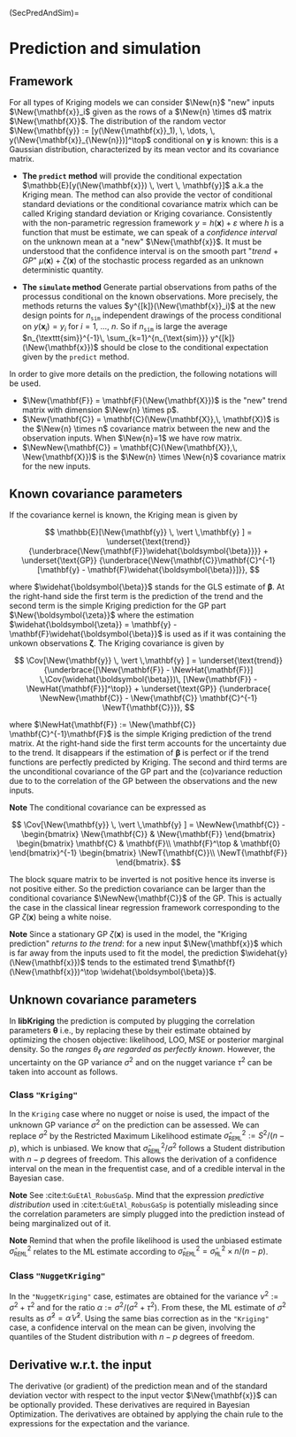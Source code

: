 (SecPredAndSim)=
# Prediction and simulation

## Framework

For all types of Kriging models we can consider $\New{n}$ "new"
inputs $\New{\mathbf{x}}_i$ given as the rows of a $\New{n} \times d$
matrix $\New{\mathbf{X}}$. The distribution of the random vector
$\New{\mathbf{y}} := [y(\New{\mathbf{x}}_1), \, \dots, \,
y(\New{\mathbf{x}}_{\New{n}})]^\top$ conditional on $\mathbf{y}$ is known: this
is a Gaussian distribution, characterized by its mean vector and its
covariance matrix.

- **The `predict` method** will provide the conditional expectation
   $\mathbb{E}[y(\New{\mathbf{x}}) \, \vert \, \mathbf{y}]$ a.k.a the
   Kriging mean. The method can also provide the vector of conditional
   standard deviations or the conditional covariance matrix which can
   be called Kriging standard deviation or Kriging covariance.
   Consistently with the non-parametric regression framework $y =
   h(\mathbf{x}) + \varepsilon$ where $h$ is a function that must be
   estimate, we can speak of a *confidence interval* on the unknown
   mean at a "new" $\New{\mathbf{x}}$. It must be understood that the
   confidence interval is on the smooth part "*trend* $+$ *GP*"
   $\mu(\mathbf{x}) + \zeta(\mathbf{x})$ of the stochastic process
   regarded as an unknown deterministic quantity.

- **The `simulate` method** Generate partial observations from paths
   of the processus conditional on the known observations. More
   precisely, the methods returns the values
   $y^{[k]}(\New{\mathbf{x}}_i)$ at the new design points for
   $n_{\texttt{sim}}$ independent drawings of the process conditional
   on $y(\mathbf{x}_i)=y_i$ for $i=1$, $\dots$, $n$. So if
   $n_{\texttt{sim}}$ is large the average $n_{\texttt{sim}}^{-1}\,
   \sum_{k=1}^{n_{\text{sim}}} y^{[k]}(\New{\mathbf{x}})$ should be close
   to the conditional expectation given by the `predict` method.


In order to give more details on the prediction, the following
notations will be used.
* $\New{\mathbf{F}} = \mathbf{F}(\New{\mathbf{X}})$ is the "new" trend matrix with
  dimension $\New{n} \times p$.
* $\New{\mathbf{C}} = \mathbf{C}(\New{\mathbf{X}},\, \mathbf{X})$ is the
  $\New{n} \times n$ covariance matrix between the new and the observation
  inputs. When $\New{n}=1$ we have row matrix.
* $\NewNew{\mathbf{C}} = \mathbf{C}(\New{\mathbf{X}},\, \New{\mathbf{X}})$ is the
  $\New{n} \times \New{n}$ covariance matrix for the new inputs.

## Known covariance parameters

If the covariance kernel is known, the Kriging mean is given by

$$
  \mathbb{E}[\New{\mathbf{y}} \, \vert \,\mathbf{y} ] =
  \underset{\text{trend}}
  {\underbrace{\New{\mathbf{F}}\widehat{\boldsymbol{\beta}}}}  +
  \underset{\text{GP}}
  {\underbrace{\New{\mathbf{C}}\mathbf{C}^{-1} [\mathbf{y} - \mathbf{F}\widehat{\boldsymbol{\beta}}]}},
$$

where $\widehat{\boldsymbol{\beta}}$ stands for the GLS estimate of $\boldsymbol{\beta}$.  At
the right-hand side the first term is the prediction of the trend and
the second term is the simple Kriging prediction for the GP part
$\New{\boldsymbol{\zeta}}$ where the estimation
$\widehat{\boldsymbol{\zeta}} = \mathbf{y} - \mathbf{F}\widehat{\boldsymbol{\beta}}$ is used as
if it was containing the unkown observations $\boldsymbol{\zeta}$. The Kriging
covariance is given by

$$
  \Cov[\New{\mathbf{y}} \, \vert \,\mathbf{y} ] =
  \underset{\text{trend}}
  {\underbrace{[\New{\mathbf{F}} - \NewHat{\mathbf{F}}] \,\Cov(\widehat{\boldsymbol{\beta}})\,
      [\New{\mathbf{F}} - \NewHat{\mathbf{F}}]^\top}} +
  \underset{\text{GP}}
  {\underbrace{
      \NewNew{\mathbf{C}} - \New{\mathbf{C}} \mathbf{C}^{-1} \NewT{\mathbf{C}}}},
$$

where $\NewHat{\mathbf{F}} := \New{\mathbf{C}} \mathbf{C}^{-1}\mathbf{F}$ is the
simple Kriging prediction of the trend matrix. At the right-hand
side the first term accounts for the uncertainty due to the trend. It
disappears if the estimation of $\boldsymbol{\beta}$ is perfect or if the
trend functions are perfectly predicted by Kriging. The second and
third terms are the unconditional covariance of the GP part and the
(co)variance reduction due to to the correlation of the GP between the
observations and the new inputs.

**Note**   The conditional covariance can be expressed as

$$
  \Cov[\New{\mathbf{y}} \, \vert \,\mathbf{y} ] = \NewNew{\mathbf{C}} -
  \begin{bmatrix}
     \New{\mathbf{C}} & \New{\mathbf{F}}
  \end{bmatrix}
  \begin{bmatrix}
     \mathbf{C} & \mathbf{F}\\
     \mathbf{F}^\top & \mathbf{0}
  \end{bmatrix}^{-1}
  \begin{bmatrix}
    \NewT{\mathbf{C}}\\
	\NewT{\mathbf{F}}
   \end{bmatrix}.
$$
  
  
  The block square matrix to be inverted is not positive hence its
  inverse is not positive either. So the prediction covariance can be
  larger than the conditional covariance $\NewNew{\mathbf{C}}$ of the
  GP.  This is actually the case in the classical linear regression
  framework corresponding to the GP $\zeta(\mathbf{x})$ being a white
  noise. 

**Note** Since a stationary GP $\zeta(\mathbf{x})$ is used in the
  model, the "Kriging prediction" *returns to the trend*: for a new
  input $\New{\mathbf{x}}$ which is far away from the inputs used to
  fit the model, the prediction $\widehat{y}(\New{\mathbf{x}})$ tends
  to the estimated trend $\mathbf{f}(\New{\mathbf{x}})^\top
  \widehat{\boldsymbol{\beta}}$.

## Unknown covariance parameters

In **libKriging** the prediction is computed by plugging the correlation
parameters $\boldsymbol{\theta}$ i.e., by replacing these by their estimate
obtained by optimizing the chosen objective: likelihood, LOO, MSE or
posterior marginal density. So the *ranges $\theta_\ell$ are regarded
as perfectly known*. However, the uncertainty on the GP variance
$\sigma^2$ and on the nugget variance $\tau^2$ can be taken into
account as follows.

### Class `"Kriging"`

In the `Kriging` case where no nugget or noise is used, the
impact of the unknown GP variance $\sigma^2$ on the prediction can be
assessed. We can replace $\sigma^2$ by the Restricted Maximum
Likelihood estimate
$\widehat{\sigma}_{\texttt{REML}}^2 := S^2/(n -p)$, which is
unbiased. We know that $\widehat{\sigma}_{\texttt{REML}}^2/\sigma^2$
follows a Student distribution with $n-p$ degrees of freedom. This
allows the derivation of a confidence interval on the mean in the
frequentist case, and of a credible interval in the Bayesian case.

**Note**   See :cite:t:`GuEtAl_RobusGaSp`.  Mind that the expression
  *predictive distribution* used in :cite:t:`GuEtAl_RobusGaSp`
  is potentially misleading since the correlation parameters are
  simply plugged into the prediction instead of being marginalized out
  of it.

**Note**   Remind that when the profile likelihood is used the unbiased
  estimate $\widehat{\sigma}_{\texttt{REML}}^2$ relates to the ML
  estimate according to
  $\widehat{\sigma}_{\texttt{REML}}^2 =
  \widehat{\sigma}_{\texttt{ML}}^2 \times n/ (n-p)$.

### Class `"NuggetKriging"`

In the `"NuggetKriging"` case, estimates are obtained for
the variance $\nu^2 := \sigma^2 + \tau^2$ and for the ratio
$\alpha := \sigma^2 / (\sigma^2 + \tau^2)$. From these, the ML
estimate of $\sigma^2$ results as $\widehat{\sigma}^2 = \widehat{\alpha}
\, \widehat{\nu}^2$. Using the same bias correction as in the
`"Kriging"` case, a confidence interval on the mean can be given,
involving the quantiles of the Student distribution with $n - p$
degrees of freedom.

## Derivative w.r.t. the input

The derivative (or gradient) of the prediction mean and of the
standard deviation vector with respect to the input vector
$\New{\mathbf{x}}$ can be optionally provided. These derivatives are
required in Bayesian Optimization. The derivatives are obtained by
applying the chain rule to the expressions for the expectation and the
variance.
